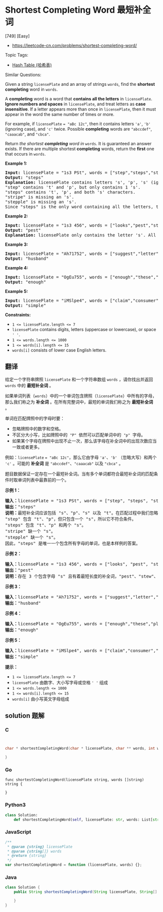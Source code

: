 # Shortest Completing Word 最短补全词

[749] [Easy]

- https://leetcode-cn.com/problems/shortest-completing-word/

Topic Tags:

- [Hash Table (哈希表)](https://leetcode-cn.com/tag/hash-table/)

Similar Questions:

Given a string `licensePlate` and an array of strings `words`, find the **shortest completing** word in `words`.

A **completing** word is a word that **contains all the letters** in `licensePlate`. **Ignore numbers and spaces** in `licensePlate`, and treat letters as **case insensitive**. If a letter appears more than once in `licensePlate`, then it must appear in the word the same number of times or more.

For example, if `licensePlate` `= "aBc 12c"`, then it contains letters `'a'`, `'b'` (ignoring case), and `'c'` twice. Possible **completing** words are `"abccdef"`, `"caaacab"`, and `"cbca"`.

Return _the shortest **completing** word in_ `words`_._ It is guaranteed an answer exists. If there are multiple shortest **completing** words, return the **first** one that occurs in `words`.

**Example 1:**

<pre><strong>Input:</strong> licensePlate = "1s3 PSt", words = ["step","steps","stripe","stepple"]
<strong>Output:</strong> "steps"
<strong>Explanation:</strong> licensePlate contains letters 's', 'p', 's' (ignoring case), and 't'.
"step" contains 't' and 'p', but only contains 1 's'.
"steps" contains 't', 'p', and both 's' characters.
"stripe" is missing an 's'.
"stepple" is missing an 's'.
Since "steps" is the only word containing all the letters, that is the answer.
</pre>

**Example 2:**

<pre><strong>Input:</strong> licensePlate = "1s3 456", words = ["looks","pest","stew","show"]
<strong>Output:</strong> "pest"
<strong>Explanation:</strong> licensePlate only contains the letter 's'. All the words contain 's', but among these "pest", "stew", and "show" are shortest. The answer is "pest" because it is the word that appears earliest of the 3.
</pre>

**Example 3:**

<pre><strong>Input:</strong> licensePlate = "Ah71752", words = ["suggest","letter","of","husband","easy","education","drug","prevent","writer","old"]
<strong>Output:</strong> "husband"
</pre>

**Example 4:**

<pre><strong>Input:</strong> licensePlate = "OgEu755", words = ["enough","these","play","wide","wonder","box","arrive","money","tax","thus"]
<strong>Output:</strong> "enough"
</pre>

**Example 5:**

<pre><strong>Input:</strong> licensePlate = "iMSlpe4", words = ["claim","consumer","student","camera","public","never","wonder","simple","thought","use"]
<strong>Output:</strong> "simple"
</pre>

**Constraints:**

- `1 <= licensePlate.length <= 7`
- `licensePlate` contains digits, letters (uppercase or lowercase), or space `' '`.
- `1 <= words.length <= 1000`
- `1 <= words[i].length <= 15`
- `words[i]` consists of lower case English letters.

## 翻译

给定一个字符串牌照 `licensePlate` 和一个字符串数组 `words` ，请你找出并返回 `words` 中的 **最短补全词** 。

如果单词列表（`words`）中的一个单词包含牌照（`licensePlate`）中所有的字母，那么我们称之为 **补全词** 。在所有完整词中，最短的单词我们称之为 **最短补全词** 。

单词在匹配牌照中的字母时要：

- 忽略牌照中的数字和空格。
- 不区分大小写，比如牌照中的  `"P"`  依然可以匹配单词中的  `"p"`  字母。
- 如果某个字母在牌照中出现不止一次，那么该字母在补全词中的出现次数应当一致或者更多。

例如：`licensePlate` `= "aBc 12c"`，那么它由字母 `'a'`、`'b'` （忽略大写）和两个 `'c'` 。可能的 **补全词** 是 `"abccdef"`、`"caaacab"` 以及 `"cbca"` 。

题目数据保证一定存在一个最短补全词。当有多个单词都符合最短补全词的匹配条件时取单词列表中最靠前的一个。

**示例 1：**

<pre><strong>输入：</strong>licensePlate = "1s3 PSt", words = ["step", "steps", "stripe", "stepple"]
<strong>输出：</strong>"steps"
<strong>说明：</strong>最短补全词应该包括 "s"、"p"、"s" 以及 "t"。在匹配过程中我们忽略牌照中的大小写。
"step" 包含 "t"、"p"，但只包含一个 "s"，所以它不符合条件。
"steps" 包含 "t"、"p" 和两个 "s"。
"stripe" 缺一个 "s"。
"stepple" 缺一个 "s"。
因此，"steps" 是唯一一个包含所有字母的单词，也是本样例的答案。</pre>

**示例 2：**

<pre><strong>输入：</strong>licensePlate = "1s3 456", words = ["looks", "pest", "stew", "show"]
<strong>输出：</strong>"pest"
<strong>说明：</strong>存在 3 个包含字母 "s" 且有着最短长度的补全词，"pest"、"stew"、和 "show" 三者长度相同，但我们返回最先出现的补全词 "pest" 。
</pre>

**示例 3：**

<pre><strong>输入：</strong>licensePlate = "Ah71752", words = ["suggest","letter","of","husband","easy","education","drug","prevent","writer","old"]
<strong>输出：</strong>"husband"
</pre>

**示例 4：**

<pre><strong>输入：</strong>licensePlate = "OgEu755", words = ["enough","these","play","wide","wonder","box","arrive","money","tax","thus"]
<strong>输出：</strong>"enough"
</pre>

**示例 5：**

<pre><strong>输入：</strong>licensePlate = "iMSlpe4", words = ["claim","consumer","student","camera","public","never","wonder","simple","thought","use"]
<strong>输出：</strong>"simple"
</pre>

**提示：**

- `1 <= licensePlate.length <= 7`
- `licensePlate` 由数字、大小写字母或空格 `' '` 组成
- `1 <= words.length <= 1000`
- `1 <= words[i].length <= 15`
- `words[i]` 由小写英文字母组成

## solution 题解

### C

```c


char * shortestCompletingWord(char * licensePlate, char ** words, int wordsSize){

}
```

### Go

```golang
func shortestCompletingWord(licensePlate string, words []string) string {

}
```

### Python3

```python
class Solution:
    def shortestCompletingWord(self, licensePlate: str, words: List[str]) -> str:
```

### JavaScript

```javascript
/**
 * @param {string} licensePlate
 * @param {string[]} words
 * @return {string}
 */
var shortestCompletingWord = function (licensePlate, words) {};
```

### Java

```java
class Solution {
    public String shortestCompletingWord(String licensePlate, String[] words) {

    }
}
```

